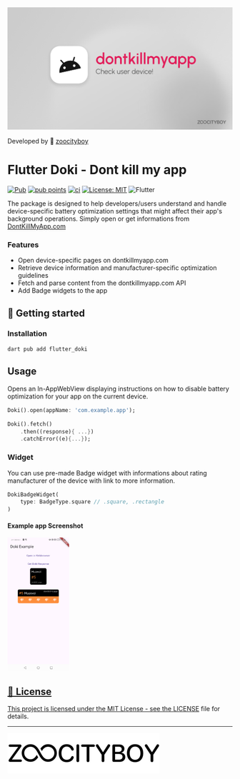 
<picture id="github_header">
  <source media="(prefers-color-scheme: dark)" srcset="https://raw.githubusercontent.com/zoocityboy/flutter_doki/main/assets/doki_dark.png">
  <img alt="Doki Dont kill my app!" src="https://raw.githubusercontent.com/zoocityboy/flutter_doki/main/assets/doki.png">
</picture>
<br>

Developed by 🦏 [zoocityboy][zoocityboy_link]

# Flutter Doki - Dont kill my app

[![Pub](https://img.shields.io/pub/v/flutter_doki.svg?style=flat-square)](https://pub.dev/packages/flutter_doki)
[![pub points](https://img.shields.io/pub/points/flutter_doki?style=flat-square&color=2E8B57&label=pub%20points)](https://pub.dev/packages/flutter_doki/score)
[![ci](https://github.com/zoocityboy/flutter_doki/actions/workflows/ci.yaml/badge.svg?style=flat-square)](https://github.com/zoocityboy/flutter_doki/actions/workflows/ci.yaml)
[![License: MIT](https://img.shields.io/badge/license-MIT-purple.svg?style=flat-square)](https://opensource.org/licenses/MIT)
![Flutter](https://img.shields.io/badge/Flutter-02569B?styleflat-square&logo=flutter&logoColor=white)


The package is designed to help developers/users understand and handle device-specific
battery optimization settings that might affect their app's background operations.
Simply open or get informations from [DontKillMyApp.com](https://dontkillmyapp.com)

### Features
* Open device-specific pages on dontkillmyapp.com
* Retrieve device information and manufacturer-specific optimization guidelines
* Fetch and parse content from the dontkillmyapp.com API
* Add Badge widgets to the app

## 🚀  Getting started

### Installation

```bash
dart pub add flutter_doki
```

## Usage

Opens an In-AppWebView displaying instructions on how to disable battery optimization for your app on the current device.

```dart
Doki().open(appName: 'com.example.app');
```

```dart
Doki().fetch()
    .then((response){ ...})
    .catchError((e){...});
```

### Widget
You can use pre-made Badge widget with informations about rating manufacturer of the device with link to more information.

```dart
DokiBadgeWidget(
    type: BadgeType.square // .square, .rectangle
)
```
#### Example app Screenshot
<a href=""><img alt="Flutter developer Zoocityboy" src="https://raw.githubusercontent.com/zoocityboy/flutter_doki/main/assets/flutter_01.png" height="300">

## 📝 License

This project is licensed under the MIT License - see the [LICENSE](LICENSE) file for details.

-------------------
<picture id="github_zoocityboy">
  <source media="(prefers-color-scheme: dark)" srcset="https://raw.githubusercontent.com/zoocityboy/zoo_brand/main/styles/README/zoocityboy_light.png">
  <img alt="Flutter developer Zoocityboy" src="https://raw.githubusercontent.com/zoocityboy/zoo_brand/main/styles/README/zoocityboy_dark.png">
</picture>


[logo_black]:https://raw.githubusercontent.com/zoocityboy/zoo_brand/main/styles/README/zoocityboy_dark.png#gh-light-mode-only
[logo_white]: https://raw.githubusercontent.com/zoocityboy/zoo_brand/main/styles/README/zoocityboy_light.png#gh-dark-mode-only
[zoocityboy_link]: https://github.com/zoocityboy
[zoocityboy_link_dark]: https://github.com/zoocityboy#gh-dark-mode-only
[zoocityboy_link_light]: https://github.com/zoocityboy#gh-light-mode-only